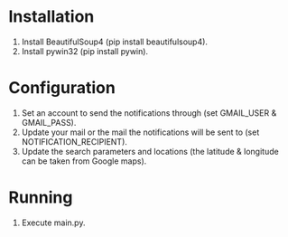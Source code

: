 # Installation
1. Install BeautifulSoup4 (pip install beautifulsoup4).
2. Install pywin32 (pip install pywin).

# Configuration
1. Set an account to send the notifications through (set GMAIL_USER & GMAIL_PASS).
2. Update your mail or the mail the notifications will be sent to (set NOTIFICATION_RECIPIENT).
3. Update the search parameters and locations (the latitude & longitude can be taken from Google maps).

# Running
1. Execute main.py.